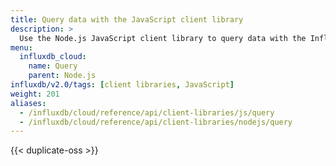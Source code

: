 ```yaml
---
title: Query data with the JavaScript client library
description: >
  Use the Node.js JavaScript client library to query data with the InfluxDB API.
menu:
  influxdb_cloud:
    name: Query
    parent: Node.js
influxdb/v2.0/tags: [client libraries, JavaScript]
weight: 201
aliases:
  - /influxdb/cloud/reference/api/client-libraries/js/query
  - /influxdb/cloud/reference/api/client-libraries/nodejs/query
---
```


{{< duplicate-oss >}}
